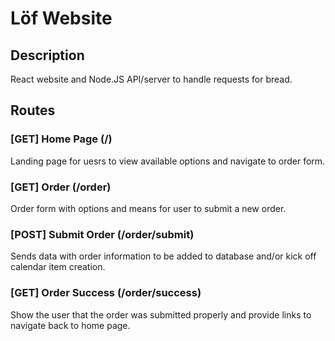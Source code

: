 # Löf Website
## Description
React website and Node.JS API/server to handle requests for bread.

## Routes
### [GET] Home Page (/)
Landing page for uesrs to view available options and navigate to order form.
### [GET] Order (/order)
Order form with options and means for user to submit a new order.
### [POST] Submit Order (/order/submit)
Sends data with order information to be added to database and/or kick off calendar item creation.
### [GET] Order Success (/order/success)
Show the user that the order was submitted properly and provide links to navigate back to home page.
